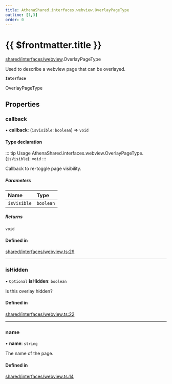 ```yaml
---
title: AthenaShared.interfaces.webview.OverlayPageType
outline: [1,3]
order: 0
---
```


# {{ $frontmatter.title }}


[shared/interfaces/webview](../modules/shared_interfaces_webview.md).OverlayPageType

Used to describe a webview page that can be overlayed.

**`Interface`**

OverlayPageType

## Properties

### callback

• **callback**: (`isVisible`: `boolean`) => `void`

#### Type declaration

::: tip Usage
AthenaShared.interfaces.webview.OverlayPageType.(`isVisible`): `void`
:::

Callback to re-toggle page visibility.

##### Parameters

| Name | Type |
| :------ | :------ |
| `isVisible` | `boolean` |

##### Returns

`void`

#### Defined in

[shared/interfaces/webview.ts:29](https://github.com/Stuyk/altv-athena/blob/492641c/src/core/shared/interfaces/webview.ts#L29)

___

### isHidden

• `Optional` **isHidden**: `boolean`

Is this overlay hidden?

#### Defined in

[shared/interfaces/webview.ts:22](https://github.com/Stuyk/altv-athena/blob/492641c/src/core/shared/interfaces/webview.ts#L22)

___

### name

• **name**: `string`

The name of the page.

#### Defined in

[shared/interfaces/webview.ts:14](https://github.com/Stuyk/altv-athena/blob/492641c/src/core/shared/interfaces/webview.ts#L14)
